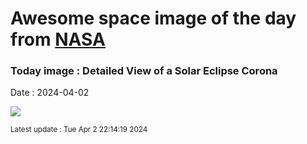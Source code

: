 
# Awesome space image of the day from [NASA](https://api.nasa.gov/)

### Today image : Detailed View of a Solar Eclipse Corona
Date : 2024-04-02

![](https://apod.nasa.gov/apod/image/2404/CoronaExmouth_Hart_1080.jpg)

<small>Latest update : Tue Apr  2 22:14:19 2024</small>
        